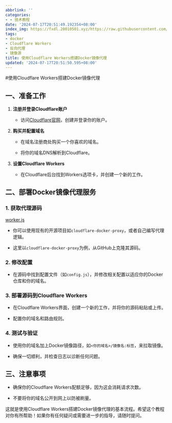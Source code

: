 ```yaml
---
abbrlink: ''
categories:
- - 技术教程
date: '2024-07-17T20:51:49.192354+08:00'
index_img: https://fxdl.20010501.xyz/https://raw.githubusercontent.com/tianpengwan/hexoxxtc/master/Qexo/24/7/u=1326085449,2834338878&fm=253&fmt=auto&app=120&f=JPEG_255575cfc8a67936661ab1db71bbe9b0.jpg
tags:
- docker
- Cloudflare Workers
- 反向代理
- 镜像源
title: 使用Cloudflare Workers搭建Docker镜像代理
updated: '2024-07-17T20:51:50.595+08:00'
---
```

#使用Cloudflare Workers搭建Docker镜像代理



## 一、准备工作



1. **注册并登录Cloudflare账户**

   - 访问[Cloudflare官网](https://www.cloudflare.com/)，创建并登录你的账户。



2. **购买并配置域名**

   - 在域名注册商处购买一个你喜欢的域名。

   - 将你的域名DNS解析到Cloudflare。



3. **设置Cloudflare Workers**

   - 在Cloudflare后台找到Workers选项卡，并创建一个新的工作。



## 二、部署Docker镜像代理服务



### 1. 获取代理源码

[worker.js](https://github.com/cmliu/CF-Workers-docker.io/blob/main/_worker.js)

- 你可以使用现有的开源项目如`cloudflare-docker-proxy`，或者自己编写代理逻辑。

- 这里以`cloudflare-docker-proxy`为例，从GitHub上克隆其源码。



### 2. 修改配置



- 在源码中找到配置文件（如`config.js`），并修改相关配置以适应你的Docker仓库和你的域名。



### 3. 部署源码到Cloudflare Workers



- 在Cloudflare Workers界面，创建一个新的工作，并将你的源码粘贴或上传。

- 配置你的域名和路由规则。



### 4. 测试与验证



- 使用你的域名加上Docker镜像路径，如`<你的域名>/镜像名:标签`，来拉取镜像。

- 确保一切顺利，并检查日志以诊断任何问题。



## 三、注意事项



- 确保你的Cloudflare Workers配额足够，因为这会消耗请求次数。

- 不要将你的域名公开到网上以防被刷量。



这就是使用Cloudflare Workers搭建Docker镜像代理的基本流程。希望这个教程对你有所帮助！如果你有任何疑问或需要进一步的指导，请随时提问。
